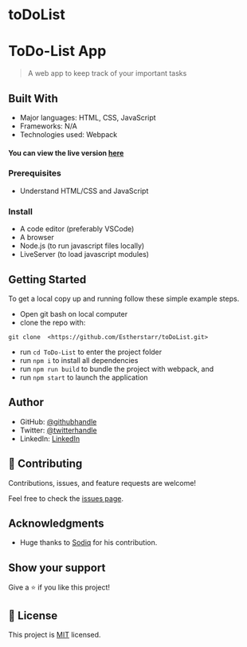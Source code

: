 # toDoList
# ToDo-List App

> A web app to keep track of your important tasks

## Built With

- Major languages: HTML, CSS, JavaScript
- Frameworks: N/A
- Technologies used: Webpack

#### You can view the live version [here](https://estherstarr.github.io/toDoList/)

### Prerequisites

- Understand HTML/CSS and JavaScript

### Install

- A code editor (preferably VSCode)
- A browser
- Node.js (to run javascript files locally)
- LiveServer (to load javascript modules)

## Getting Started

To get a local copy up and running follow these simple example steps.
- Open git bash on local computer
- clone the repo with: 
```
git clone  <https://github.com/Estherstarr/toDoList.git>
```
- run ```cd ToDo-List``` to enter the project folder
- run ```npm i``` to install all dependencies
- run ```npm run build``` to bundle the project with webpack, and
- run ```npm start``` to launch the application

## Author

- GitHub: [@githubhandle](https://github.com/estherstarr)
- Twitter: [@twitterhandle](https://twitter.com/anibeEsther)
- LinkedIn: [LinkedIn](https://linkedin.com/in/onwuanibe-onomeh-52300a19a/)



## 🤝 Contributing

Contributions, issues, and feature requests are welcome!

Feel free to check the [issues page](https://github.com/Estherstarr/toDoList/issues).

## Acknowledgments

- Huge thanks to [Sodiq](https://github.com/deyemiobaa) for his contribution.

## Show your support

Give a ⭐️ if you like this project!

## 📝 License

This project is [MIT](LICENSE) licensed.
